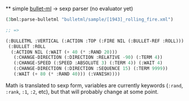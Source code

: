 ** simple [bullet-ml](http://www.asahi-net.or.jp/~cs8k-cyu/bulletml/index.html) -> sexp parser (no evaluator yet)

```lisp
(3bml:parse-bulletml "bulletml/sample/[1943]_rolling_fire.xml")

;; =>

(:BULLETML :VERTICAL (:ACTION :TOP (:FIRE NIL (:BULLET-REF :ROLL)))
 (:BULLET :ROLL
  (:ACTION NIL (:WAIT (+ 40 (* :RAND 20)))
   (:CHANGE-DIRECTION (:DIRECTION :RELATIVE -90) (:TERM 4))
   (:CHANGE-SPEED (:SPEED :ABSOLUTE 3) (:TERM 4)) (:WAIT 4)
   (:CHANGE-DIRECTION (:DIRECTION :SEQUENCE 15) (:TERM 9999))
   (:WAIT (+ 80 (* :RAND 40))) (:VANISH))))

```

Math is translated to sexp form, variables are currently keywords
(`:rand`, `:rank`, `:1`, `:2`, etc), but that will probably change at
some point.